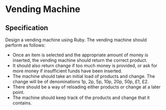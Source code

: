 # Vending Machine

## Specification
Design a vending machine using Ruby. The vending machine should perform as follows:
* Once an item is selected and the appropriate amount of money is inserted, the vending machine should return the correct product.
* It should also return change if too much money is provided, or ask for more money if insufficient funds have been inserted.
* The machine should take an initial load of products and change. The change will be of denominations 1p, 2p, 5p, 10p, 20p, 50p, £1, £2.
* There should be a way of reloading either products or change at a later point.
* The machine should keep track of the products and change that it contains.
